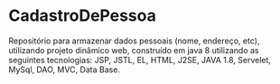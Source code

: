# CadastroDePessoa
Repositório para armazenar dados pessoais (nome, endereço, etc), utilizando projeto dinâmico web, construído em java 8 utilizando as seguintes tecnologias: JSP, JSTL, EL, HTML, J2SE, JAVA 1.8, Servelet, MySql, DAO, MVC, Data Base.
